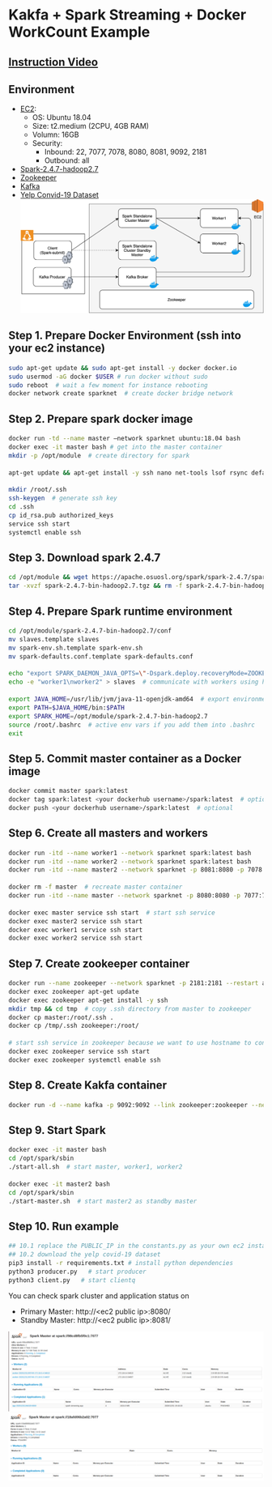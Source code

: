 # Kakfa + Spark Streaming + Docker WorkCount Example

## [Instruction Video](https://www.youtube.com/watch?v=mnaiNz7PzZ4)

## Environment
- [EC2](https://console.aws.amazon.com/ec2/v2/home?region=us-east-1#InstanceTypeDetails:instanceType=t2.medium): 
    - OS: Ubuntu 18.04
    - Size: t2.medium (2CPU, 4GB RAM)
    - Volumn: 16GB
    - Security:
        - Inbound: 22, 7077, 7078, 8080, 8081, 9092, 2181
        - Outbound: all
- [Spark-2.4.7-hadoop2.7](https://apache.osuosl.org/spark/spark-2.4.7/spark-2.4.7-bin-hadoop2.7.tgz)
- [Zookeeper](https://hub.docker.com/_/zookeeper)
- [Kafka](https://hub.docker.com/r/confluent/kafka)
- [Yelp Convid-19 Dataset](https://yelp-dataset.s3.amazonaws.com/YDC14/covid_19_dataset.tgz?Signature=nY4b3YacvsMfZV03F5me8h4K%2FCM%3D&Expires=1609450692&AWSAccessKeyId=AKIAJ3CYHOIAD6T2PGKA)
![Arch](./images/arch.png)

## Step 1. Prepare Docker Environment (ssh into your ec2 instance)
```sh
sudo apt-get update && sudo apt-get install -y docker docker.io
sudo usermod -aG docker $USER # run docker without sudo
sudo reboot  # wait a few moment for instance rebooting
docker network create sparknet  # create docker bridge network
```

## Step 2. Prepare spark docker image
```sh
docker run -td --name master —network sparknet ubuntu:18.04 bash
docker exec -it master bash # get into the master container
mkdir -p /opt/module  # create directory for spark

apt-get update && apt-get install -y ssh nano net-tools lsof rsync default-jre  # install depedencies

mkdir /root/.ssh
ssh-keygen  # generate ssh key
cd .ssh
cp id_rsa.pub authorized_keys
service ssh start 
systemctl enable ssh
```

## Step 3. Download spark 2.4.7
```sh
cd /opt/module && wget https://apache.osuosl.org/spark/spark-2.4.7/spark-2.4.7-bin-hadoop2.7.tgz
tar -xvzf spark-2.4.7-bin-hadoop2.7.tgz && rm -f spark-2.4.7-bin-hadoop2.7.tgz
```

## Step 4. Prepare Spark runtime environment
```sh
cd /opt/module/spark-2.4.7-bin-hadoop2.7/conf
mv slaves.template slaves 
mv spark-env.sh.template spark-env.sh     
mv spark-defaults.conf.template spark-defaults.conf

echo "export SPARK_DAEMON_JAVA_OPTS=\"-Dspark.deploy.recoveryMode=ZOOKEEPER -Dspark.deploy.zookeeper.url=zookeeper -Dspark.deploy.zookeeper.dir=/spark\"" >> spark-env.sh  # set up HA cluster using zookeeper
echo -e "worker1\nworker2" > slaves  # communicate with workers using hostname

export JAVA_HOME=/usr/lib/jvm/java-11-openjdk-amd64  # export environment variables or add them into /root/.bashrc (you can use "ls -l" commend to find your JAVA_HOME path)
export PATH=$JAVA_HOME/bin:$PATH
export SPARK_HOME=/opt/module/spark-2.4.7-bin-hadoop2.7
source /root/.bashrc  # active env vars if you add them into .bashrc
exit
```

## Step 5. Commit master container as a Docker image
```sh
docker commit master spark:latest
docker tag spark:latest <your dockerhub username>/spark:latest  # optional
docker push <your dockerhub username>/spark:latest  # optional
```

## Step 6. Create all masters and workers
```sh
docker run -itd --name worker1 --network sparknet spark:latest bash
docker run -itd --name worker2 --network sparknet spark:latest bash
docker run -itd --name master2 --network sparknet -p 8081:8080 -p 7078:7077 spark:latest bash

docker rm -f master  # recreate master container
docker run -itd --name master --network sparknet -p 8080:8080 -p 7077:7077 spark:latest bash

docker exec master service ssh start  # start ssh service
docker exec master2 service ssh start
docker exec worker1 service ssh start
docker exec worker2 service ssh start
```

## Step 7. Create zookeeper container
```sh
docker run --name zookeeper --network sparknet -p 2181:2181 --restart always -d zookeeper
docker exec zookeeper apt-get update  
docker exec zookeeper apt-get install -y ssh
mkdir tmp && cd tmp  # copy .ssh directory from master to zookeeper
docker cp master:/root/.ssh .
docker cp /tmp/.ssh zookeeper:/root/

# start ssh service in zookeeper because we want to use hostname to connect zookeeper
docker exec zookeeper service ssh start  
docker exec zookeeper systemctl enable ssh
```

## Step 8. Create Kakfa container
```sh
docker run -d --name kafka -p 9092:9092 --link zookeeper:zookeeper --network sparknet -e KAFKA_ADVERTISED_LISTENERS=PLAINTEXT://<ec2 instance elastic ip>:9092 confluent/kafka
```

## Step 9. Start Spark
```sh
docker exec -it master bash
cd /opt/spark/sbin
./start-all.sh  # start master, worker1, worker2

docker exec -it master2 bash
cd /opt/spark/sbin
./start-master.sh  # start master2 as standby master
```

## Step 10. Run example
```sh
## 10.1 replace the PUBLIC_IP in the constants.py as your own ec2 instance elastic ip
## 10.2 download the yelp covid-19 dataset
pip3 install -r requirements.txt # install python dependencies
python3 producer.py   # start producer
python3 client.py   # start clientq
```
You can check spark cluster and application status on  
- Primary Master: http://\<ec2 public ip\>:8080/
- Standby Master: http://\<ec2 public ip\>:8081/

![master](./images/master.png)
![master-standby](./images/master-standby.png)